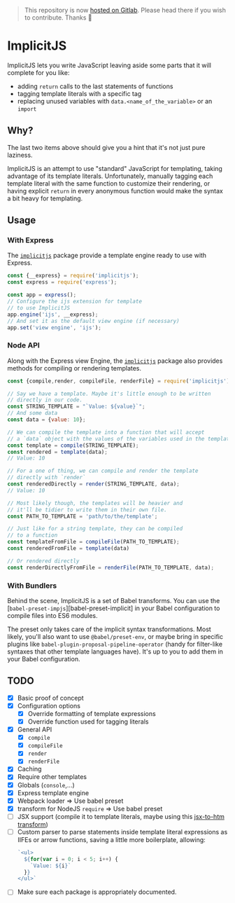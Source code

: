 > This repository is now [hosted on Gitlab](https://gitlab.com/romaricpascal/implicitjs). Please head there if you wish to contribute. Thanks 🙂

ImplicitJS
===

ImplicitJS lets you write JavaScript leaving aside some parts that it will complete for you like:

- adding `return` calls to the last statements of functions
- tagging template literals with a specific tag
- replacing unused variables with `data.<name_of_the_variable>` or an `import`

Why?
--- 

The last two items above should give you a hint that it's not just pure laziness.

ImplicitJS is an attempt to use "standard" JavaScript for templating, taking advantage of its template literals. Unfortunately, manually tagging each template literal with the same function to customize their rendering, or having explicit `return` in every anonymous function would make the syntax a bit heavy for templating.

Usage
---

### With Express

The [`implicitjs`][implicitjs] package provide a template engine ready to use with Express.

```js
const {__express} = require('implicitjs');
const express = require('express');

const app = express();
// Configure the ijs extension for template
// to use ImplicitJS
app.engine('ijs', __express);
// And set it as the default view engine (if necessary)
app.set('view engine', 'ijs');
```

### Node API

Along with the Express view Engine, the [`implicitjs`][implicitjs] package also provides methods for compiling or rendering templates.

```js
const {compile,render, compileFile, renderFile} = require('implicitjs');

// Say we have a template. Maybe it's little enough to be written
// directly in our code. 
const STRING_TEMPLATE = "`Value: ${value}`";
// And some data
const data = {value: 10};

// We can compile the template into a function that will accept
// a `data` object with the values of the variables used in the template
const template = compile(STRING_TEMPLATE);
const rendered = template(data);
// Value: 10

// For a one of thing, we can compile and render the template
// directly with `render`
const renderedDirectly = render(STRING_TEMPLATE, data);
// Value: 10

// Most likely though, the templates will be heavier and
// it'll be tidier to write them in their own file.
const PATH_TO_TEMPLATE = 'path/to/the/template';

// Just like for a string template, they can be compiled
// to a function
const templateFromFile = compileFile(PATH_TO_TEMPLATE);
const renderedFromFile = template(data)

// Or rendered directly
const renderDirectlyFromFile = renderFile(PATH_TO_TEMPLATE, data);
```

### With Bundlers

Behind the scene, ImplicitJS is a set of Babel transforms. You can use the [`babel-preset-impjs`][babel-preset-implicit] in your Babel configuration to compile files into ES6 modules.

The preset only takes care of the implicit syntax transformations. Most likely, you'll also want to use `@babel/preset-env`, or maybe bring in specific plugins like `babel-plugin-proposal-pipeline-operator` (handy for filter-like syntaxes that other template languages have). It's up to you to add them in your Babel configuration.

[implicitjs]: 'packages/implicitjs',
[babel-preset-impjs]: 'packages/babel-preset-impjs'

TODO
---

- [x] Basic proof of concept
- [x] Configuration options
  - [x] Override formatting of template expressions
  - [x] Override function used for tagging literals
- [x] General API
  - [x] `compile`
  - [x] `compileFile`
  - [x] `render`
  - [x] `renderFile`
- [x] Caching
- [x] Require other templates
- [x] Globals (`console`,...)
- [x] Express template engine
- [x] Webpack loader => Use babel preset
- [x] transform for NodeJS `require` => Use babel preset
- [ ] JSX support (compile it to template literals, maybe using this [jsx-to-htm transform](https://github.com/developit/htm/tree/master/packages/babel-plugin-transform-jsx-to-htm))
- [ ] Custom parser to parse statements inside template literal expressions as IIFEs or arrow functions, saving a little more boilerplate, allowing:
  ```js
  `<ul>
    ${for(var i = 0; i < 5; i++) {
      `Value: ${i}`
    }}
  </ul>`
  ```
- [ ] Make sure each package is appropriately documented.
